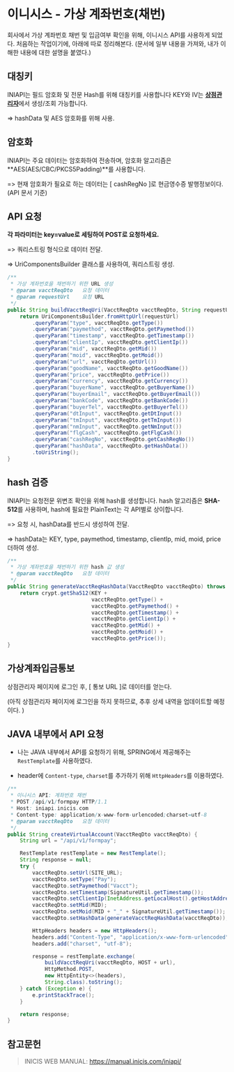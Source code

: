 # 이니시스 - 가상 계좌번호(채번)

 회사에서 가상 계좌번호 채번 및 입금여부 확인을 위해, 이니시스 API를 사용하게 되었다. 처음하는 작업이기에, 아래에 따로 정리해본다. (문서에 일부 내용을 가져와, 내가 이해한 내용에 대한 설명을 붙였다.)





## 대칭키

INIAPI는 필드 암호화 및 전문 Hash를 위해 대칭키를 사용합니다
KEY와 IV는 [**상점관리자**](https://iniweb.inicis.com/)에서 생성/조회 가능합니다.

=> hashData 및 AES 암호화를 위해 사용. 



## 암호화

INIAPI는 주요 데이터는 암호화하여 전송하며, 암호화 알고리즘은 **AES(AES/CBC/PKCS5Padding)**를 사용합니다.

=> 현재 암호화가 필요로 하는 데이터는 [ cashRegNo ]로 현금영수증 발행정보이다. (API 문서 기준)



## API 요청

**각 파라미터는 key=value로 세팅하여 POST로 요청하세요.**

 => 쿼리스트링 형식으로 데이터 전달.

=> UriComponentsBuilder 클래스를 사용하여, 쿼리스트링 생성.

```java
/**
 * 가상 계좌번호을 채번하기 위한 URL 생성
 * @param vacctReqDto   요청 데이터
 * @param requestUrl    요청 URL
 */
public String buildVacctReqUri(VacctReqDto vacctReqDto, String requestUrl) {
    return UriComponentsBuilder.fromHttpUrl(requestUrl)
        .queryParam("type", vacctReqDto.getType())
        .queryParam("paymethod", vacctReqDto.getPaymethod())
        .queryParam("timestamp", vacctReqDto.getTimestamp())
        .queryParam("clientIp", vacctReqDto.getClientIp())
        .queryParam("mid", vacctReqDto.getMid())
        .queryParam("moid", vacctReqDto.getMoid())
        .queryParam("url", vacctReqDto.getUrl())
        .queryParam("goodName", vacctReqDto.getGoodName())
        .queryParam("price", vacctReqDto.getPrice())
        .queryParam("currency", vacctReqDto.getCurrency())
        .queryParam("buyerName", vacctReqDto.getBuyerName())
        .queryParam("buyerEmail", vacctReqDto.getBuyerEmail())
        .queryParam("bankCode", vacctReqDto.getBankCode())
        .queryParam("buyerTel", vacctReqDto.getBuyerTel())
        .queryParam("dtInput", vacctReqDto.getDtInput())
        .queryParam("tmInput", vacctReqDto.getTmInput())
        .queryParam("nmInput", vacctReqDto.getNmInput())
        .queryParam("flgCash", vacctReqDto.getFlgCash())
        .queryParam("cashRegNo", vacctReqDto.getCashRegNo())
        .queryParam("hashData", vacctReqDto.getHashData())
        .toUriString();
}
```



## hash 검증

INIAPI는 요청전문 위변조 확인을 위해 hash를 생성합니다.
hash 알고리즘은 **SHA-512**를 사용하며, hash에 필요한 PlainText는 각 API별로 상이합니다.

=> 요청 시, hashData를 반드시 생성하여 전달.

=> hashData는 KEY, type, paymethod, timestamp, clientIp, mid, moid, price 더하여 생성.

```java
/**
 * 가상 계좌번호을 채번하기 위한 hash 값 생성
 * @param vacctReqDto   요청 데이터
 */
public String generateVacctReqHashData(VacctReqDto vacctReqDto) throws Exception {
    return crypt.getSha512(KEY +
                           vacctReqDto.getType() +
                           vacctReqDto.getPaymethod() +
                           vacctReqDto.getTimestamp() +
                           vacctReqDto.getClientIp() +
                           vacctReqDto.getMid() +
                           vacctReqDto.getMoid() +
                           vacctReqDto.getPrice());
}
```



## 가상계좌입금통보

상점관리자 페이지에 로그인 후, [ 통보 URL ]로 데이터를 얻는다.

(아직 상점관리자 페이지에 로그인을 하지 못하므로, 추후 상세 내역을 업데이트할 예정이다. )



## JAVA 내부에서 API 요청

- 나는 JAVA 내부에서 API를 요청하기 위해, SPRING에서 제공해주는 <code>RestTemplate</code>를 사용하였다.

- header에 <code>Content-type</code>, <code>charset</code>를 추가하기 위해  <code>HttpHeaders</code>를 이용하였다.

```java
/**
 * 이니시스 API: 계좌번호 채번
 * POST /api/v1/formpay HTTP/1.1
 * Host: iniapi.inicis.com
 * Content-type: application/x-www-form-urlencoded;charset=utf-8
 * @param vacctReqDto   요청 데이터
 */
public String createVirtualAccount(VacctReqDto vacctReqDto) {
    String url = "/api/v1/formpay";

    RestTemplate restTemplate = new RestTemplate();
    String response = null;
    try {
        vacctReqDto.setUrl(SITE_URL);
        vacctReqDto.setType("Pay");
        vacctReqDto.setPaymethod("Vacct");
        vacctReqDto.setTimestamp(SignatureUtil.getTimestamp());
        vacctReqDto.setClientIp(InetAddress.getLocalHost().getHostAddress());
        vacctReqDto.setMid(MID);
        vacctReqDto.setMoid(MID + "_" + SignatureUtil.getTimestamp());
        vacctReqDto.setHashData(generateVacctReqHashData(vacctReqDto));

        HttpHeaders headers = new HttpHeaders();
        headers.add("Content-Type", "application/x-www-form-urlencoded");
        headers.add("charset", "utf-8");

        response = restTemplate.exchange(
            buildVacctReqUri(vacctReqDto, HOST + url),
            HttpMethod.POST,
            new HttpEntity<>(headers),
            String.class).toString();
    } catch (Exception e) {
        e.printStackTrace();
    }

    return response;
}
```









## 참고문헌

> INICIS WEB MANUAL: https://manual.inicis.com/iniapi/